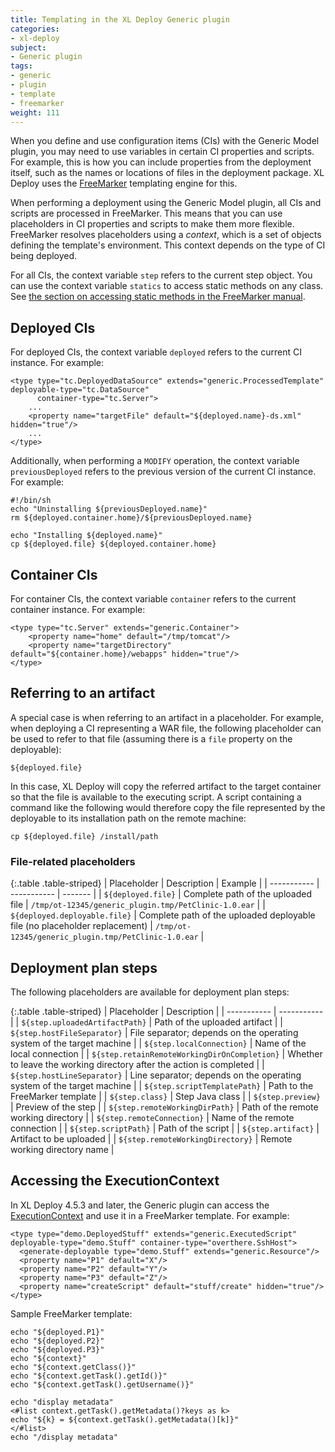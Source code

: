 ```yaml
---
title: Templating in the XL Deploy Generic plugin
categories:
- xl-deploy
subject:
- Generic plugin
tags:
- generic
- plugin
- template
- freemarker
weight: 111
---
```


When you define and use configuration items (CIs) with the Generic Model plugin, you may need to use variables in certain CI properties and scripts. For example, this is how you can include properties from the deployment itself, such as the names or locations of files in the deployment package. XL Deploy uses the [FreeMarker](http://freemarker.sourceforge.net/) templating engine for this.

When performing a deployment using the Generic Model plugin, all CIs and scripts are processed in FreeMarker. This means that you can use placeholders in CI properties and scripts to make them more flexible. FreeMarker resolves placeholders using a _context_, which is a set of objects defining the template's environment. This context depends on the type of CI being deployed.

For all CIs, the context variable `step` refers to the current step object. You can use the context variable `statics` to access static methods on any class. See [the section on accessing static methods in the FreeMarker manual](http://freemarker.org/docs/pgui_misc_beanwrapper.html#autoid_55).

## Deployed CIs

For deployed CIs, the context variable `deployed` refers to the current CI instance. For example:

	<type type="tc.DeployedDataSource" extends="generic.ProcessedTemplate" deployable-type="tc.DataSource"
	      container-type="tc.Server">
		...
	    <property name="targetFile" default="${deployed.name}-ds.xml" hidden="true"/>
		...
	</type>

Additionally, when performing a `MODIFY` operation, the context variable `previousDeployed` refers to the previous version of the current CI instance. For example:

    #!/bin/sh
    echo "Uninstalling ${previousDeployed.name}"
    rm ${deployed.container.home}/${previousDeployed.name}

    echo "Installing ${deployed.name}"
    cp ${deployed.file} ${deployed.container.home}

## Container CIs

For container CIs, the context variable `container` refers to the current container instance. For example:

	<type type="tc.Server" extends="generic.Container">
	    <property name="home" default="/tmp/tomcat"/>
		<property name="targetDirectory" default="${container.home}/webapps" hidden="true"/>
	</type>

## Referring to an artifact

A special case is when referring to an artifact in a placeholder. For example, when deploying a CI representing a WAR file, the following placeholder can be used to refer to that file (assuming there is a `file` property on the deployable):

	${deployed.file}

In this case, XL Deploy will copy the referred artifact to the target container so that the file is available to the executing script. A script containing a command like the following would therefore copy the file represented by the deployable to its installation path on the remote machine:

	cp ${deployed.file} /install/path

### File-related placeholders

{:.table .table-striped}
| Placeholder | Description | Example |
| ----------- | ----------- | ------- |
| `${deployed.file}` | Complete path of the uploaded file | `/tmp/ot-12345/generic_plugin.tmp/PetClinic-1.0.ear` |
| `${deployed.deployable.file}` | Complete path of the uploaded deployable file (no placeholder replacement) | `/tmp/ot-12345/generic_plugin.tmp/PetClinic-1.0.ear` |

## Deployment plan steps

The following placeholders are available for deployment plan steps:

{:.table .table-striped}
| Placeholder | Description |
| ----------- | ----------- |
| `${step.uploadedArtifactPath}` | Path of the uploaded artifact |
| `${step.hostFileSeparator}` | File separator; depends on the operating system of the target machine |
| `${step.localConnection}` | Name of the local connection |
| `${step.retainRemoteWorkingDirOnCompletion}` | Whether to leave the working directory after the action is completed |
| `${step.hostLineSeparator}` | Line separator; depends on the operating system of the target machine |
| `${step.scriptTemplatePath}` | Path to the FreeMarker template |
| `${step.class}` | Step Java class |
| `${step.preview}` | Preview of the step |
| `${step.remoteWorkingDirPath}` | Path of the remote working directory |
| `${step.remoteConnection}` | Name of the remote connection |
| `${step.scriptPath}` | Path of the script |
| `${step.artifact}` | Artifact to be uploaded |
| `${step.remoteWorkingDirectory}` | Remote working directory name |

## Accessing the ExecutionContext

In XL Deploy 4.5.3 and later, the Generic plugin can access the [ExecutionContext](/xl-deploy/latest/javadoc/udm-plugin-api/index.html?com/xebialabs/deployit/plugin/api/flow/ExecutionContext.html) and use it in a FreeMarker template. For example:

    <type type="demo.DeployedStuff" extends="generic.ExecutedScript" deployable-type="demo.Stuff" container-type="overthere.SshHost">
      <generate-deployable type="demo.Stuff" extends="generic.Resource"/>
      <property name="P1" default="X"/>
      <property name="P2" default="Y"/>
      <property name="P3" default="Z"/>
      <property name="createScript" default="stuff/create" hidden="true"/>
    </type>

Sample FreeMarker template:

    echo "${deployed.P1}"
    echo "${deployed.P2}"
    echo "${deployed.P3}"
    echo "${context}"
    echo "${context.getClass()}"
    echo "${context.getTask().getId()}"
    echo "${context.getTask().getUsername()}"

    echo "display metadata"
    <#list context.getTask().getMetadata()?keys as k>
    echo "${k} = ${context.getTask().getMetadata()[k]}"
    </#list>
    echo "/display metadata"
